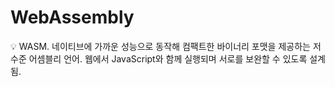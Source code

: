 # WebAssembly

<aside>
💡 WASM.
네이티브에 가까운 성능으로 동작해 컴팩트한 바이너리 포맷을 제공하는 저수준 어셈블리 언어.
웹에서 JavaScript와 함께 실행되며 서로를 보완할 수 있도록 설계됨.

</aside>